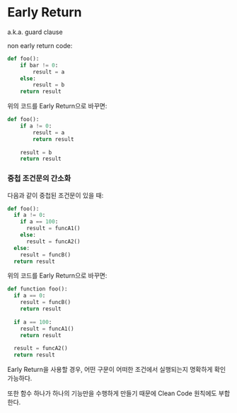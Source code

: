 # Early Return

a.k.a. guard clause



non early return code:

```python
def foo():
    if bar != 0:
        result = a
    else:
        result = b
    return result
```



위의 코드를 Early Return으로 바꾸면:

```python
def foo():
    if a != 0:
        result = a
        return result
    
    result = b
    return result
```



### 중첩 조건문의 간소화

다음과 같이 중첩된 조건문이 있을 때:

```python
def foo():
  if a != 0:
    if a == 100:
      result = funcA1()
    else:
      result = funcA2()
  else:
    result = funcB()
  return result

```



위의 코드를 Early Return으로 바꾸면:

```python
def function foo():
  if a == 0:
    result = funcB()
    return result
  
  if a == 100:
    result = funcA1()
    return result
    
  result = funcA2()
  return result
```



Early Return을 사용할 경우, 어떤 구문이 어떠한 조건에서 실행되는지 명확하게 확인 가능하다.

또한 함수 하나가 하나의 기능만을 수행하게 만들기 때문에 Clean Code 원칙에도 부합한다.